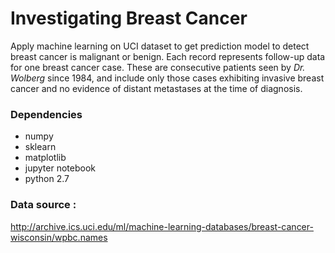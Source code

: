# Investigating Breast Cancer
Apply machine learning on UCI dataset to get prediction model to detect breast cancer is malignant or benign. Each record represents follow-up data for one breast cancer case. These are consecutive patients seen by *Dr. Wolberg* since 1984, and include only those cases exhibiting invasive breast cancer and no evidence of distant metastases at the time of diagnosis.

### Dependencies
* numpy
* sklearn
* matplotlib
* jupyter notebook
* python 2.7

### Data source :   
http://archive.ics.uci.edu/ml/machine-learning-databases/breast-cancer-wisconsin/wpbc.names
